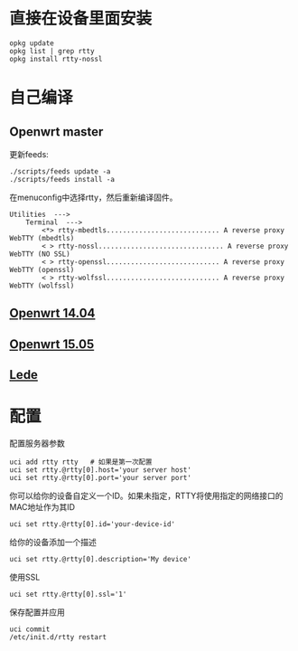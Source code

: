 # 直接在设备里面安装

    opkg update
    opkg list | grep rtty
    opkg install rtty-nossl

# 自己编译
## Openwrt master
更新feeds:

    ./scripts/feeds update -a
    ./scripts/feeds install -a

在menuconfig中选择rtty，然后重新编译固件。

    Utilities  --->
        Terminal  --->
            <*> rtty-mbedtls............................ A reverse proxy WebTTY (mbedtls)
            < > rtty-nossl............................... A reverse proxy WebTTY (NO SSL)
            < > rtty-openssl............................ A reverse proxy WebTTY (openssl)
            < > rtty-wolfssl............................ A reverse proxy WebTTY (wolfssl)

## [Openwrt 14.04](https://github.com/zhaojh329/rtty/blob/openwrt-14.04/README.md)

## [Openwrt 15.05](https://github.com/zhaojh329/rtty/blob/openwrt-15.05/README.md)

## [Lede](https://github.com/zhaojh329/rtty/blob/openwrt-lede/README.md)

# 配置
配置服务器参数

    uci add rtty rtty   # 如果是第一次配置
    uci set rtty.@rtty[0].host='your server host'
    uci set rtty.@rtty[0].port='your server port'

你可以给你的设备自定义一个ID。如果未指定，RTTY将使用指定的网络接口的MAC地址作为其ID

	uci set rtty.@rtty[0].id='your-device-id'

给你的设备添加一个描述

    uci set rtty.@rtty[0].description='My device'

使用SSL

    uci set rtty.@rtty[0].ssl='1'

保存配置并应用

    uci commit
    /etc/init.d/rtty restart
